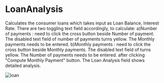 # LoanAnalysis

Calculates the consumer loans which takes input as Loan Balance, Interest Rate.
There are two toggling text field accordingly, to calculate:
   a)Number of payments : need to click the cross button beside Number of payment.
                         The disabled text field of number of payments turns yellow. The Monthly payments needs to be entered.
   b)Monthly payments : need to click the cross button beside Monthly payments.
                        The disabled text field of turns yellow. The Number of payments needs to be entered.
after clicking "Compute Monthly Payment" button.
The Loan Analysis field shows detailed analysis.

![loan](https://user-images.githubusercontent.com/68801236/103150541-3cc55380-479b-11eb-9387-72d27785ab34.jpg)
